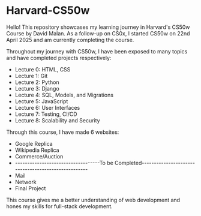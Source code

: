 # Harvard-CS50w
Hello! This repository showcases my learning journey in Harvard's CS50w Course by David Malan.
As a follow-up on CS0x, I started CS50w on 22nd April 2025 and am currently completing the course.

Throughout my journey with CS50w, I have been exposed to many topics and have completed projects respectively:
- Lecture 0: HTML, CSS
- Lecture 1: Git
- Lecture 2: Python
- Lecture 3: Django
- Lecture 4: SQL, Models, and Migrations
- Lecture 5: JavaScript
- Lecture 6: User Interfaces
- Lecture 7: Testing, CI/CD
- Lecture 8: Scalability and Security

Through this course, I have made 6 websites:
- Google Replica
- Wikipedia Replica
- Commerce/Auction
- -----------------------------------To be Completed----------------------------------------------------
- Mail
- Network
- Final Project

This course gives me a better understanding of web development and hones my skills for full-stack development.
